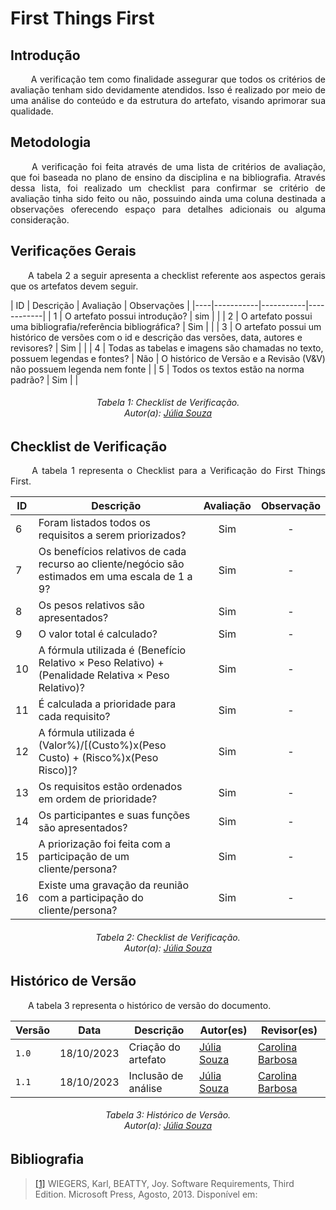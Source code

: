 # **First Things First**

## **Introdução**
<p align="justify">
&emsp;&emsp; A verificação tem como finalidade assegurar que todos os critérios de avaliação tenham sido devidamente atendidos. Isso é realizado por meio de uma análise do conteúdo e da estrutura do artefato, visando aprimorar sua qualidade.
</p>

## **Metodologia**
<p align="justify">
&emsp;&emsp; A verificação foi feita através de uma lista de critérios de avaliação, que foi baseada no plano de ensino da disciplina e na bibliografia. Através dessa lista, foi realizado um checklist para confirmar se  critério de avaliação tinha sido feito ou não, possuindo ainda uma coluna destinada a observações oferecendo espaço para detalhes adicionais ou alguma consideração.
</p>


## **Verificações Gerais**
<p align="justify"> 
&emsp;&emsp;A tabela 2 a seguir apresenta a checklist referente aos aspectos gerais que os artefatos devem seguir.
</p>
| ID | Descrição | Avaliação | Observações |
|----|-----------|-----------|------------|
| 1  | O artefato possui introdução? | sim | |
| 2  | O artefato possui uma bibliografia/referência bibliográfica? | Sim | |
| 3  | O artefato possui um histórico de versões com o id e descrição das versões, data, autores e revisores? | Sim | |
| 4  | Todas as tabelas e imagens são chamadas no texto, possuem legendas e fontes? | Não | O histórico de Versão e a Revisão (V&V) não possuem legenda nem fonte |
| 5  | Todos os textos estão na norma padrão? | Sim | |

<h6 align="center"> Tabela 1: Checklist de Verificação.
<br> Autor(a): <a href="https://github.com/JuliaSSouza">Júlia Souza</a></h6>


## **Checklist de Verificação**
<p align="justify">
&emsp;&emsp; A tabela 1 representa o Checklist para a Verificação do First Things First.
</p>

| ID  | Descrição                                                                                                                   | Avaliação | Observação |
| --  | --------------------------------------------------------------------------------------------------------------------------- | :-------: | :--------: |
| 6   | Foram listados todos os requisitos a serem priorizados?                                                                     |     Sim    |     -      |
| 7   | Os benefícios relativos de cada recurso ao cliente/negócio são estimados em uma escala de 1 a 9?                              |     Sim    |     -      |
| 8  | Os pesos relativos são apresentados?                                                                                        |     Sim    |     -      |
| 9   | O valor total é calculado?                                                                                                  |     Sim    |     -      |
| 10   | A fórmula utilizada é (Benefício Relativo × Peso Relativo) + (Penalidade Relativa × Peso Relativo)?                         |     Sim    |     -      |
| 11  | É calculada a prioridade para cada requisito?                                                                               |     Sim    |     -      |
| 12  | A fórmula utilizada é (Valor%)/[(Custo%)x(Peso Custo) + (Risco%)x(Peso Risco)]?                                             |     Sim    |     -      |
| 13  | Os requisitos estão ordenados em ordem de prioridade?                                                                       |     Sim    |     -      |
| 14  | Os participantes e suas funções são apresentados?                                                                           |     Sim    |     -      |
| 15  | A priorização foi feita com a participação de um cliente/persona?                                                           |     Sim    |     -      |
| 16  | Existe uma gravação da reunião com a participação do cliente/persona?                                                     |     Sim    |    -   |

<h6 align="center"> Tabela 2: Checklist de Verificação.
<br> Autor(a): <a href="https://github.com/JuliaSSouza">Júlia Souza</a></h6>






## **Histórico de Versão**
<p align="justify">
&emsp;&emsp;A tabela 3 representa o histórico de versão do documento.
</p>

| Versão | Data       | Descrição           | Autor(es)                                                                                           | Revisor(es)                                     |
|--------|------------|---------------------|-----------------------------------------------------------------------------------------------------|-------------------------------------------------|
| `1.0`  | 18/10/2023 | Criação do artefato | [Júlia Souza](https://github.com/JuliaSSouza) | [Carolina Barbosa](https://github.com/CarolinaBarb) |
| `1.1`  | 18/10/2023 | Inclusão de análise | [Júlia Souza](https://github.com/JuliaSSouza) | [Carolina Barbosa](https://github.com/CarolinaBarb) |


<h6 align="center"> Tabela 3: Histórico de Versão.
<br> Autor(a): <a href="https://github.com/JuliaSSouza">Júlia Souza</a></h6>

## **Bibliografia**

> <a href="https://aprender3.unb.br/pluginfile.php/2692778/mod_resource/content/2/PriorizaA%CC%83%C2%A7A%CC%83%C2%A3o%20de%20Req.pdf">[1]</a> WIEGERS, Karl, BEATTY, Joy. Software Requirements, Third Edition. Microsoft Press, Agosto, 2013. Disponível em:

